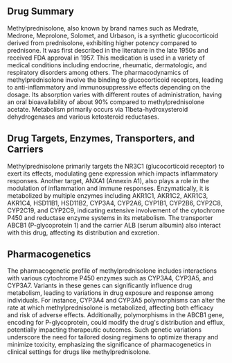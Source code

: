 ## Drug Summary
Methylprednisolone, also known by brand names such as Medrate, Medrone, Meprolone, Solomet, and Urbason, is a synthetic glucocorticoid derived from prednisolone, exhibiting higher potency compared to prednisone. It was first described in the literature in the late 1950s and received FDA approval in 1957. This medication is used in a variety of medical conditions including endocrine, rheumatic, dermatologic, and respiratory disorders among others. The pharmacodynamics of methylprednisolone involve the binding to glucocorticoid receptors, leading to anti-inflammatory and immunosuppressive effects depending on the dosage. Its absorption varies with different routes of administration, having an oral bioavailability of about 90% compared to methylprednisolone acetate. Metabolism primarily occurs via 11beta-hydroxysteroid dehydrogenases and various ketosteroid reductases. 

## Drug Targets, Enzymes, Transporters, and Carriers
Methylprednisolone primarily targets the NR3C1 (glucocorticoid receptor) to exert its effects, modulating gene expression which impacts inflammatory responses. Another target, ANXA1 (Annexin A1), also plays a role in the modulation of inflammation and immune responses. Enzymatically, it is metabolized by multiple enzymes including AKR1C1, AKR1C2, AKR1C3, AKR1C4, HSD11B1, HSD11B2, CYP3A4, CYP2A6, CYP1B1, CYP2B6, CYP2C8, CYP2C19, and CYP2C9, indicating extensive involvement of the cytochrome P450 and reductase enzyme systems in its metabolism. The transporter ABCB1 (P-glycoprotein 1) and the carrier ALB (serum albumin) also interact with this drug, affecting its distribution and excretion.

## Pharmacogenetics
The pharmacogenetic profile of methylprednisolone includes interactions with various cytochrome P450 enzymes such as CYP3A4, CYP3A5, and CYP3A7. Variants in these genes can significantly influence drug metabolism, leading to variations in drug exposure and response among individuals. For instance, CYP3A4 and CYP3A5 polymorphisms can alter the rate at which methylprednisolone is metabolized, affecting both efficacy and risk of adverse effects. Additionally, polymorphisms in the ABCB1 gene, encoding for P-glycoprotein, could modify the drug's distribution and efflux, potentially impacting therapeutic outcomes. Such genetic variations underscore the need for tailored dosing regimens to optimize therapy and minimize toxicity, emphasizing the significance of pharmacogenetics in clinical settings for drugs like methylprednisolone.